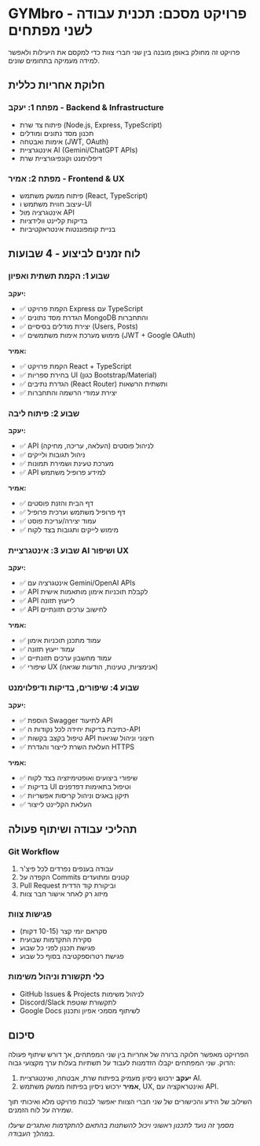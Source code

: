 # GYMbro - פרויקט מסכם: תכנית עבודה לשני מפתחים

פרויקט זה מחולק באופן מובנה בין שני חברי צוות כדי למקסם את היעילות ולאפשר למידה מעמיקה בתחומים שונים.

## חלוקת אחריות כללית

### מפתח 1: יעקב - Backend & Infrastructure
- פיתוח צד שרת (Node.js, Express, TypeScript)
- תכנון מסד נתונים ומודלים
- אימות ואבטחה (JWT, OAuth)
- אינטגרציית AI (Gemini/ChatGPT APIs)
- דיפלוימנט וקונפיגורציית שרת

### מפתח 2: אמיר - Frontend & UX
- פיתוח ממשק משתמש (React, TypeScript)
- עיצוב חווית משתמש ו-UI
- אינטגרציה מול API
- בדיקות קליינט וולידציות
- בניית קומפוננטות אינטראקטיביות

## לוח זמנים לביצוע - 4 שבועות

### שבוע 1: הקמת תשתית ואפיון
**יעקב:**
- ✅ הקמת פרויקט Express עם TypeScript
- ✅ הגדרת מסד נתונים MongoDB והתחברות
- ✅ יצירת מודלים בסיסיים (Users, Posts)
- ✅ מימוש מערכת אימות משתמשים (JWT + Google OAuth)

**אמיר:**
- ✅ הקמת פרויקט React + TypeScript
- ✅ בחירת ספריות UI (כגון Bootstrap/Material)
- ✅ הגדרת נתיבים (React Router) ותשתית הרשאות
- ✅ יצירת עמודי הרשמה והתחברות

### שבוע 2: פיתוח ליבה
**יעקב:**
- ✅ API לניהול פוסטים (העלאה, עריכה, מחיקה)
- ✅ ניהול תגובות ולייקים
- ✅ מערכת טעינת ושמירת תמונות
- ✅ API למידע פרופיל משתמש

**אמיר:**
- ✅ דף הבית והזנת פוסטים
- ✅ דף פרופיל משתמש וערכית פרופיל
- ✅ עמוד יצירה/עריכת פוסט
- ✅ מימוש לייקים ותגובות בצד לקוח

### שבוע 3: אינטגרציית AI ושיפור UX
**יעקב:**
- ✅ אינטגרציה עם Gemini/OpenAI APIs
- ✅ API לקבלת תוכניות אימון מותאמות אישית
- ✅ API לייעוץ תזונה
- ✅ API לחישוב ערכים תזונתיים

**אמיר:**
- ✅ עמוד מתכנן תוכניות אימון
- ✅ עמוד ייעוץ תזונה
- ✅ עמוד מחשבון ערכים תזונתיים
- ✅ שיפורי UX (אנימציות, טעינות, הודעות שגיאה)

### שבוע 4: שיפורים, בדיקות ודיפלוימנט
**יעקב:**
- ✅ הוספת Swagger לתיעוד API
- ✅ כתיבת בדיקות יחידה לכל נקודות ה-API
- ✅ טיפול בקצב בקשות API חיצוני וניהול שגיאות
- ✅ העלאת השרת לייצור והגדרת HTTPS

**אמיר:**
- ✅ שיפורי ביצועים ואופטימיזציה בצד לקוח
- ✅ בדיקות UI וטיפול בתאימות דפדפנים
- ✅ תיקון באגים וניהול קריסות אפשריות
- ✅ העלאת הקליינט לייצור

## תהליכי עבודה ושיתוף פעולה

### Git Workflow
1. עבודה בענפים נפרדים לכל פיצ'ר
2. הקפדה על Commits קטנים ומתועדים
3. Pull Request וביקורת קוד הדדית
4. מיזוג רק לאחר אישור חבר צוות

### פגישות צוות
- סקראם יומי קצר (10-15 דקות)
- סקירת התקדמות שבועית
- פגישת תכנון לפני כל שבוע
- פגישת רטרוספקטיבה בסוף כל שבוע

### כלי תקשורת וניהול משימות
- GitHub Issues & Projects לניהול משימות 
- Discord/Slack לתקשורת שוטפת
- Google Docs לשיתוף מסמכי אפיון ותכנון

## סיכום

הפרויקט מאפשר חלוקה ברורה של אחריות בין שני המפתחים, אך דורש שיתוף פעולה הדוק. שני המפתחים יקבלו הזדמנות לעבוד על תשתיות בעלות ערך מקצועי גבוה:

1. **יעקב** ירכוש ניסיון מעמיק בפיתוח שרת, אבטחה, ואינטגרציית AI.
2. **אמיר** ירכוש ניסיון בפיתוח ממשק משתמש, UX, ואינטראקציה עם API.

השילוב של הידע והכישורים של שני חברי הצוות יאפשר לבנות פרויקט מלא ואיכותי תוך שמירה על לוח הזמנים.

_מסמך זה נועד לתכנון ראשוני ויכול להשתנות בהתאם להתקדמות ואתגרים שיעלו במהלך העבודה._ 